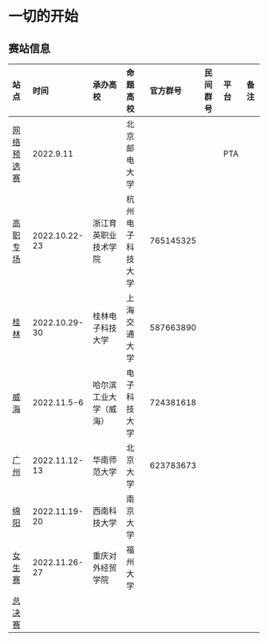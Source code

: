 # 一切的开始

## 赛站信息

| 站点                                   | 时间          | 承办高校               | 命题高校         | 官方群号  | 民间群号 | 平台 | 备注 |
| :------------------------------------- | :------------ | :--------------------- | :--------------- | :-------- | :------- | :--- | :--- |
| [网络预选赛](./preliminary-contest.md) | 2022.9.11     |                        | 北京邮电大学     |           |          | PTA  |      |
| [高职专场](./gaozhi.md)                | 2022.10.22-23 | 浙江育英职业技术学院   | 杭州电子科技大学 | 765145325 |          |      |      |
| [桂林](./guilin.md)                    | 2022.10.29-30 | 桂林电子科技大学       | 上海交通大学     | 587663890 |          |      |      |
| [威海](./weihai.md)                    | 2022.11.5-6   | 哈尔滨工业大学（威海） | 电子科技大学     | 724381618 |          |      |      |
| [广州](./guangzhou.md)                 | 2022.11.12-13 | 华南师范大学           | 北京大学         | 623783673 |          |      |      |
| [绵阳](./mianyang.md)                  | 2022.11.19-20 | 西南科技大学           | 南京大学         |           |          |      |      |
| [女生赛](./girl.md)                    | 2022.11.26-27 | 重庆对外经贸学院       | 福州大学         |           |          |      |      |
| [总决赛](./final.md)                   |               |                        |                  |           |          |      |      |

